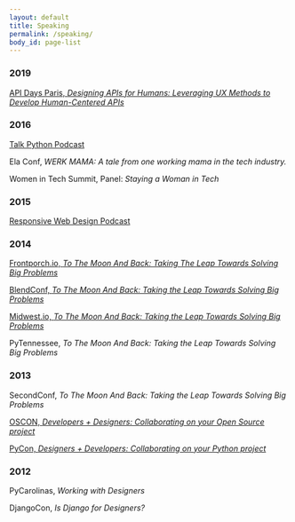 ```yaml
---
layout: default
title: Speaking
permalink: /speaking/
body_id: page-list
---
```


<h3>2019</h3>
<article>
	<p>
			<a href="https://www.apidays.co/paris">
			API Days Paris, <em>Designing APIs for Humans: Leveraging UX Methods to Develop Human-Centered APIs</em>
		</a>
	</p>
</article>
<h3>2016</h3>
<article>
	<p>
			<a href="https://talkpython.fm/episodes/show/88/lightweight-django">
			Talk Python Podcast
		</a>
	</p>
</article>
<article>
	<p>
	  Ela Conf, <em>WERK MAMA: A tale from one working mama in the tech industry.</em>
	</p>
</article>
<article>
	<p>
	  Women in Tech Summit, Panel: <em>Staying a Woman in Tech</em>
	</p>
</article>
<h3>2015</h3>
<article>
	<p>
		<a href="https://responsivewebdesign.com/podcast/usds/">
			Responsive Web Design Podcast
		</a>
	</p>
</article>
<h3>2014</h3>
<article>
	<p>
		<a href="https://www.youtube.com/watch?v=9zN7KeDqLDs">
			Frontporch.io, <em>To The Moon And Back: Taking The Leap Towards Solving Big Problems</em>
		</a>
	</p>
</article>
<article>
	<p>
		<a href="https://vimeo.com/114568893">
			BlendConf, <em>To The Moon And Back: Taking the Leap Towards Solving Big Problems</em>
		</a>
	</p>
</article>
<article>
	<p>
		<a href="https://www.youtube.com/watch?v=ZRFFEsoSbKs">
			Midwest.io, <em>To The Moon And Back: Taking the Leap Towards Solving Big Problems</em>
		</a>
	</p>
</article>
<article>
	<p>PyTennessee, <em>To The Moon And Back: Taking the Leap Towards Solving Big Problems</em></p>
</article>
<h3>2013</h3>
<article>
	<p>SecondConf, <em>To The Moon And Back: Taking the Leap Towards Solving Big Problems</em></p>
</article>
<article>
	<p>
		<a href="https://conferences.oreilly.com/oscon/oscon2013/public/schedule/detail/28590">
			OSCON, <em>Developers + Designers: Collaborating on your Open Source project</em>
		</a>
	</p>
</article>
<article>
	<p>
		<a href="https://us.pycon.org/2013/schedule/presentation/56/">
			PyCon, <em>Designers + Developers: Collaborating on your Python project</em>
		</a>
	</p>
</article>
<h3>2012</h3>
<article>
	<p>PyCarolinas, <em>Working with Designers</em></p>
</article>
<article>
	<p>DjangoCon, <em>Is Django for Designers?</em></p>
</article>
